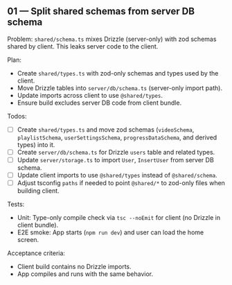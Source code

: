 ## 01 — Split shared schemas from server DB schema

Problem: `shared/schema.ts` mixes Drizzle (server-only) with zod schemas shared by client. This leaks server code to the client.

Plan:
- Create `shared/types.ts` with zod-only schemas and types used by the client.
- Move Drizzle tables into `server/db/schema.ts` (server-only import path).
- Update imports across client to use `@shared/types`.
- Ensure build excludes server DB code from client bundle.

Todos:
- [ ] Create `shared/types.ts` and move zod schemas (`videoSchema`, `playlistSchema`, `userSettingsSchema`, `progressDataSchema`, and derived types) into it.
- [ ] Create `server/db/schema.ts` for Drizzle `users` table and related types.
- [ ] Update `server/storage.ts` to import `User`, `InsertUser` from server DB schema.
- [ ] Update client imports to use `@shared/types` instead of `@shared/schema`.
- [ ] Adjust tsconfig `paths` if needed to point `@shared/*` to zod-only files when building client.

Tests:
- Unit: Type-only compile check via `tsc --noEmit` for client (no Drizzle in client bundle).
- E2E smoke: App starts (`npm run dev`) and user can load the home screen.

Acceptance criteria:
- Client build contains no Drizzle imports.
- App compiles and runs with the same behavior.

